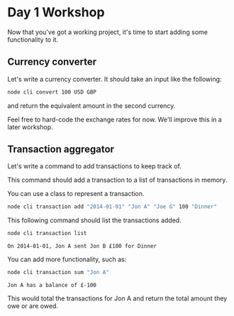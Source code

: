 # Day 1 Workshop

Now that you've got a working project, it's time to start adding some
functionality to it.

## Currency converter

Let's write a currency converter. It should take an input like the following:

```bash
node cli convert 100 USD GBP
```

and return the equivalent amount in the second currency.

Feel free to hard-code the exchange rates for now. We'll improve this in a later
workshop.

## Transaction aggregator

Let's write a command to add transactions to keep track of.

This command should add a transaction to a list of transactions in memory.

You can use a class to represent a transaction.

```bash
node cli transaction add "2014-01-01" "Jon A" "Joe G" 100 "Dinner"
```

This following command should list the transactions added.

```bash
node cli transaction list
```

```
On 2014-01-01, Jon A sent Jon B £100 for Dinner
```

You can add more functionality, such as:

```bash
node cli transaction sum "Jon A"
```

```
Jon A has a balance of £-100
```

This would total the transactions for Jon A and return the total amount they owe
or are owed.
